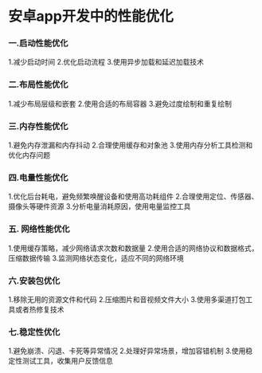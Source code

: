 # 安卓app开发中的性能优化
  ### 一.启动性能优化
  1.减少启动时间
  2.优化启动流程
  3.使用异步加载和延迟加载技术
   ### 二.布局性能优化
 1.减少布局层级和嵌套
 2.使用合适的布局容器
 3.避免过度绘制和重复绘制
   ### 三.内存性能优化
  1.避免内存泄漏和内存抖动
  2.合理使用缓存和对象池
  3.使用内存分析工具检测和优化内存问题
  ### 四.电量性能优化
  1.优化后台耗电，避免频繁唤醒设备和使用高功耗组件
  2.合理使用定位、传感器、摄像头等硬件资源
  3.分析电量消耗原因，使用电量监控工具
  ### 五. 网络性能优化
  1.使用缓存策略，减少网络请求次数和数据量
  2.使用合适的网络协议和数据格式，压缩数据传输
  3.监测网络状态变化，适应不同的网络环境
   ### 六.安装包优化
  1.移除无用的资源文件和代码
  2.压缩图片和音视频文件大小
  3.使用多渠道打包工具或者热修复技术
   ### 七.稳定性优化
  1.避免崩溃、闪退、卡死等异常情况
  2.处理好异常场景，增加容错机制
  3.使用稳定性测试工具，收集用户反馈信息
